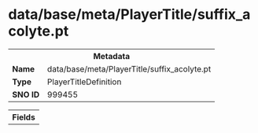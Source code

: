 <h1>data/base/meta/PlayerTitle/suffix_acolyte.pt</h1><table><tr><th colspan="100%">Metadata</th></tr><tr><td><b>Name</b></td><td>data/base/meta/PlayerTitle/suffix_acolyte.pt</td></tr><tr><td><b>Type</b></td><td>PlayerTitleDefinition</td></tr><tr><td><b>SNO ID</b></td><td>999455</td></tr></table>

<table><tr><th colspan="100%">Fields</th></tr></table>

